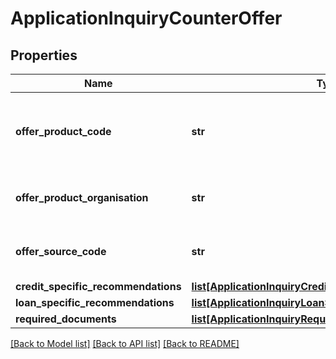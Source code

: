 # ApplicationInquiryCounterOffer

## Properties
Name | Type | Description | Notes
------------ | ------------- | ------------- | -------------
**offer_product_code** | **str** | A unique code that identifies the offered product to applicant | [optional] 
**offer_product_organisation** | **str** | Offered card issuing organization name | [optional] 
**offer_source_code** | **str** | A source code to identify the product | [optional] 
**credit_specific_recommendations** | [**list[ApplicationInquiryCreditSpecificRecommendations]**](ApplicationInquiryCreditSpecificRecommendations.md) |  | [optional] 
**loan_specific_recommendations** | [**list[ApplicationInquiryLoanSpecificRecommendations]**](ApplicationInquiryLoanSpecificRecommendations.md) |  | [optional] 
**required_documents** | [**list[ApplicationInquiryRequiredDocuments]**](ApplicationInquiryRequiredDocuments.md) |  | [optional] 

[[Back to Model list]](../README.md#documentation-for-models) [[Back to API list]](../README.md#documentation-for-api-endpoints) [[Back to README]](../README.md)

